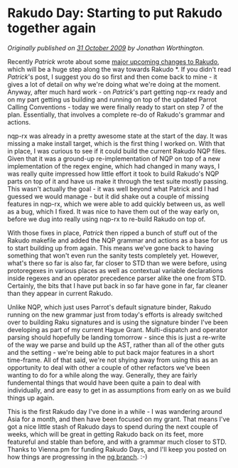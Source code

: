 # Rakudo Day: Starting to put Rakudo together again
    
*Originally published on [31 October 2009](https://use-perl.github.io/user/JonathanWorthington/journal/39821/) by Jonathan Worthington.*

Recently *Patrick* wrote about some [major upcoming changes to Rakudo](http://use-perl.github.io/user/pmichaud/journal/39779), which will be a huge step along the way towards Rakudo \*. If you didn't read *Patrick*'s post, I suggest you do so first and then come back to mine - it gives a lot of detail on why we're doing what we're doing at the moment. Anyway, after much hard work - on *Patrick*'s part getting nqp-rx ready and on my part getting us building and running on top of the updated Parrot Calling Conventions - today we were finally ready to start on step 7 of the plan. Essentially, that involves a complete re-do of Rakudo's grammar and actions.

nqp-rx was already in a pretty awesome state at the start of the day. It was missing a make install target, which is the first thing I worked on. With that in place, I was curious to see if it could build the current Rakudo NQP files. Given that it was a ground-up re-implementation of NQP on top of a new implementation of the regex engine, which had changed in many ways, I was really quite impressed how little effort it took to build Rakudo's NQP parts on top of it and have us make it through the test suite mostly passing. This wasn't actually the goal - it was well beyond what Patrick and I had guessed we would manage - but it did shake out a couple of missing features in nqp-rx, which we were able to add quickly between us, as well as a bug, which I fixed. It was nice to have them out of the way early on, before we dug into really using nqp-rx to re-build Rakudo on top of.

With those fixes in place, *Patrick* then ripped a bunch of stuff out of the Rakudo makefile and added the NQP grammar and actions as a base for us to start building up from again. This means we've gone back to having something that won't even run the sanity tests completely yet. However, what's there so far is also far, far closer to STD than we were before, using protoregexes in various places as well as contextual variable declarations inside regexes and an operator precedence parser alike the one from STD. Certainly, the bits that I have put back in so far have gone in far, far cleaner than they appear in current Rakudo.

Unlike NQP, which just uses Parrot's default signature binder, Rakudo running on the new grammar just from today's efforts is already switched over to building Raku signatures and is using the signature binder I've been developing as part of my current Hague Grant. Multi-dispatch and operator parsing should hopefully be landing tomorrow - since this is just a re-write of the way we parse and build up the AST, rather than all of the other guts and the setting - we're being able to put back major features in a short time-frame. All of that said, we're not shying away from using this as an opportunity to deal with other a couple of other refactors we've been wanting to do for a while along the way. Generally, they are fairly fundemental things that would have been quite a pain to deal with individually, and are easy to get in as assumptions from early on as we build things up again.

This is the first Rakudo day I've done in a while - I was wandering around Asia for a month, and then have been focused on my grant. That means I've got a nice little stash of Rakudo days to spend during the next couple of weeks, which will be great in getting Rakudo back on its feet, more featureful and stable than before, and with a grammar much closer to STD. Thanks to Vienna.pm for funding Rakudo Days, and I'll keep you posted on how things are progressing in the [ng branch](http://github.com/rakudo/rakudo/commits/ng). :-)
